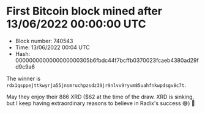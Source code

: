 # First Bitcoin block mined after 13/06/2022 00:00:00 UTC

* Block number: 740543
* Time: 13/06/2022 00:04 UTC
* Hash: 0000000000000000000305b6fbdc44f7bcffb0370023fcaeb4380ad29fd9c9a6

The winner is `rdx1qsppejttkwyrja55jnsmruchpzsdz39jr9nlvv9ryvm85uahfnkwpdsgv8c7t`.

May they enjoy their 886 XRD ($62 at the time of the draw. XRD is sinking, but I keep having extraordinary reasons to believe in Radix's success 😅) 🙏